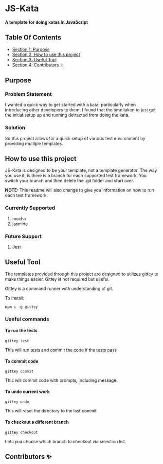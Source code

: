 
<!-- GENERATED DOCUMENT! DO NOT EDIT! -->
# JS-Kata #
#### A template for doing katas in JavaScript ####

## Table Of Contents ##

- [Section 1: Purpose](#user-content-purpose)
- [Section 2: How to use this project](#user-content-how-to-use-this-project)
- [Section 3: Useful Tool](#user-content-useful-tool)
- [Section 4: Contributors ✨](#user-content-contributors-✨)

## Purpose ##

### Problem Statement

I wanted a quick way to get started with a kata, particularly when introducing other developers to them. I found that the time taken to just get the initial setup up and running detracted from doing the kata.

### Solution

So this project allows for a quick setup of various test environment by providing multiple templates.
    

## How to use this project ##

JS-Kata is designed to be your template, not a template generator. The way you use it, is there is a branch for each supported test framework. You switch your branch and then delete the .git folder and start over.

**NOTE:** This readme will also change to give you information on how to run each test framework.

### Currently Supported

1. mocha
2. jasmine

### Future Support

1. Jest
    

## Useful Tool ##

The templates provided through this project are designed to utilizes [gittey](https://www.npmjs.com/package/gittey) to make things easier. Gittey is not required but useful.

Gittey is a command runner with understanding of git.

To install:

`npm i -g gittey`

### Useful commands

#### To run the tests

`gittey test`

This will run tests and commit the code if the tests pass

#### To commit code

`gittey commit`

This will commit code with prompts, including message.

#### To undo current work

`gittey undo`

This will reset the directory to the last commit

#### To checkout a different branch

`gittey checkout`

Lets you choose which branch to checkout via selection list.
    

## Contributors ✨ ##

    

<!-- GENERATED DOCUMENT! DO NOT EDIT! -->
    